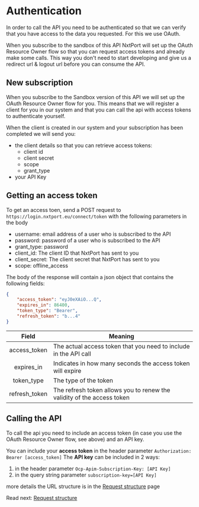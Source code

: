 # Authentication

In order to call the API you need to be authenticated so that we can verify that you have access to the data you requested. For this we use OAuth.

When you subscribe to the sandbox of this API NxtPort will set up the OAuth Resource Owner flow so that you can request access tokens and already make some calls. This way you don't need to start developing and give us a redirect url & logout url before you can consume the API.

## New subscription

When you subscribe to the Sandbox version of this API we will set up the OAuth Resource Owner flow for you. This means that we will register a client for you in our system and that you can call the api with access tokens to authenticate yourself.

When the client is created in our system and your subscription has been completed we will send you:
- the client details so that you can retrieve access tokens:
	* client id
	* client secret
	* scope
	* grant_type
- your API Key


##	Getting an access token

To get an access toen, send a POST request to `https://login.nxtport.eu/connect/token` with the following parameters in the body
- username: email address of a user who is subscribed to the API
- password: password of a user who is subscribed to the API
- grant_type: password
- client_id: The client ID that NxtPort has sent to you
- client_secret: The client secret that NxtPort has sent to you
- scope: offline_access

The body of the response will contain a json object that contains the following fields:

```json
{
    "access_token": "eyJ0eXAiO...Q",
    "expires_in": 86400,
    "token_type": "Bearer",
    "refresh_token": "b...4"
}
```

Field | Meaning
:----: | -------
access_token | The actual access token that you need to include in the API call
expires_in | Indicates in how many seconds the access token will expire
token_type | The type of the token
refresh_token | The refresh token allows you to renew the validity of the access token


##	Calling the API

To call the api you need to include an access token (in case you use the OAuth Resource Owner flow, see above) and an API key.

You can include your **access token** in the header parameter `Authorization: Bearer [access_token]`
The **API key** can be included in 2 ways:
1. in the header parameter `Ocp-Apim-Subscription-Key: [API Key]`
2. in the query string parameter `subscription-key=[API Key]`

more details the URL structure is in the [Request structure](./requests.md) page

Read next: [Request structure](./requests.md)